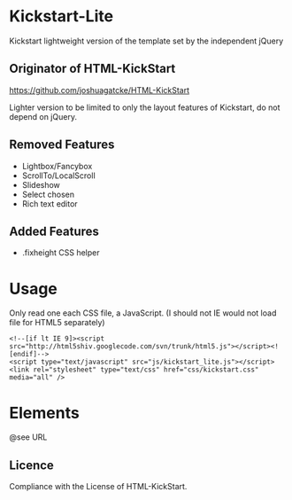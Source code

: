 Kickstart-Lite
==============

Kickstart lightweight version of the template set by the independent jQuery

Originator of HTML-KickStart
--------------


https://github.com/joshuagatcke/HTML-KickStart


Lighter version to be limited to only the layout features of Kickstart, do not depend on jQuery.



Removed Features
--------------

* Lightbox/Fancybox
* ScrollTo/LocalScroll
* Slideshow
* Select chosen
* Rich text editor

Added Features
--------------

* .fixheight CSS helper



# Usage

Only read one each CSS file, a JavaScript. (I should not IE would not load file for HTML5 separately)

    <!--[if lt IE 9]><script src="http://html5shiv.googlecode.com/svn/trunk/html5.js"></script><![endif]-->
    <script type="text/javascript" src="js/kickstart_lite.js"></script>                         
    <link rel="stylesheet" type="text/css" href="css/kickstart.css" media="all" />

# Elements

@see URL


Licence
---------------

Compliance with the License of HTML-KickStart.
